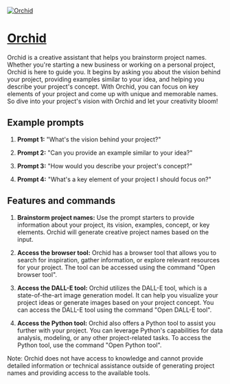 [![Orchid](https://files.oaiusercontent.com/file-WCnnLBKDa4Qtg68RJUfB6nNv?se=2123-10-17T08%3A04%3A49Z&sp=r&sv=2021-08-06&sr=b&rscc=max-age%3D31536000%2C%20immutable&rscd=attachment%3B%20filename%3D2f7de75f-f948-458b-bbc2-3e7234ebfbf3.png&sig=xp/scsH5HIpsIjfPiOLV8eM2ZBRfDrgwiw1325LaYiA%3D)](https://chat.openai.com/g/g-IhEVcAS4r-orchid)

# [Orchid](https://chat.openai.com/g/g-IhEVcAS4r-orchid)

Orchid is a creative assistant that helps you brainstorm project names. Whether you're starting a new business or working on a personal project, Orchid is here to guide you. It begins by asking you about the vision behind your project, providing examples similar to your idea, and helping you describe your project's concept. With Orchid, you can focus on key elements of your project and come up with unique and memorable names. So dive into your project's vision with Orchid and let your creativity bloom!

## Example prompts

1. **Prompt 1:** "What's the vision behind your project?"

2. **Prompt 2:** "Can you provide an example similar to your idea?"

3. **Prompt 3:** "How would you describe your project's concept?"

4. **Prompt 4:** "What's a key element of your project I should focus on?"

## Features and commands

1. **Brainstorm project names:** Use the prompt starters to provide information about your project, its vision, examples, concept, or key elements. Orchid will generate creative project names based on the input.

2. **Access the browser tool:** Orchid has a browser tool that allows you to search for inspiration, gather information, or explore relevant resources for your project. The tool can be accessed using the command "Open browser tool".

3. **Access the DALL-E tool:** Orchid utilizes the DALL-E tool, which is a state-of-the-art image generation model. It can help you visualize your project ideas or generate images based on your project concept. You can access the DALL-E tool using the command "Open DALL-E tool".

4. **Access the Python tool:** Orchid also offers a Python tool to assist you further with your project. You can leverage Python's capabilities for data analysis, modeling, or any other project-related tasks. To access the Python tool, use the command "Open Python tool".

Note: Orchid does not have access to knowledge and cannot provide detailed information or technical assistance outside of generating project names and providing access to the available tools.